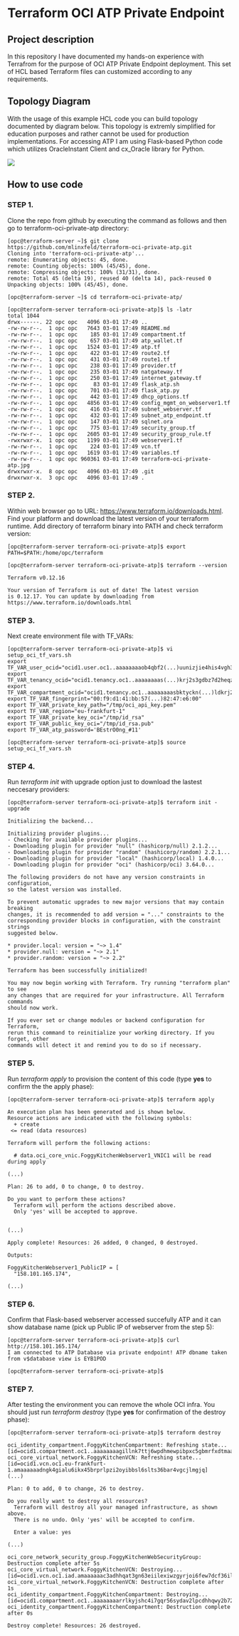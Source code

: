 # Terraform OCI ATP Private Endpoint

## Project description

In this repository I have documented my hands-on experience with Terrafrom for the purpose of OCI ATP Private Endpoint deployment. This set of HCL based Terraform files can customized according to any requirements.  

## Topology Diagram 

With the usage of this example HCL code you can build topology documented by diagram below. This topology is extremly simplified for education purposes and rather cannot be used for production implementations. For accessing ATP I am using Flask-based Python code which utilizes OracleInstant Client and cx_Oracle library 
for Python. 

![](terraform-oci-private-atp.jpg)

## How to use code 

### STEP 1.

Clone the repo from github by executing the command as follows and then go to terraform-oci-private-atp directory:

```
[opc@terraform-server ~]$ git clone https://github.com/mlinxfeld/terraform-oci-private-atp.git
Cloning into 'terraform-oci-private-atp'...
remote: Enumerating objects: 45, done.
remote: Counting objects: 100% (45/45), done.
remote: Compressing objects: 100% (31/31), done.
remote: Total 45 (delta 19), reused 40 (delta 14), pack-reused 0
Unpacking objects: 100% (45/45), done.

[opc@terraform-server ~]$ cd terraform-oci-private-atp/

[opc@terraform-server terraform-oci-private-atp]$ ls -latr
total 1044
drwx------. 22 opc opc   4096 03-01 17:49 ..
-rw-rw-r--.  1 opc opc   7643 03-01 17:49 README.md
-rw-rw-r--.  1 opc opc    185 03-01 17:49 compartment.tf
-rw-rw-r--.  1 opc opc    657 03-01 17:49 atp_wallet.tf
-rw-rw-r--.  1 opc opc   1524 03-01 17:49 atp.tf
-rw-rw-r--.  1 opc opc    422 03-01 17:49 route2.tf
-rw-rw-r--.  1 opc opc    431 03-01 17:49 route1.tf
-rw-rw-r--.  1 opc opc    238 03-01 17:49 provider.tf
-rw-rw-r--.  1 opc opc    235 03-01 17:49 natgateway.tf
-rw-rw-r--.  1 opc opc    250 03-01 17:49 internet_gateway.tf
-rw-rw-r--.  1 opc opc     83 03-01 17:49 flask_atp.sh
-rw-rw-r--.  1 opc opc    701 03-01 17:49 flask_atp.py
-rw-rw-r--.  1 opc opc    442 03-01 17:49 dhcp_options.tf
-rw-rw-r--.  1 opc opc   4856 03-01 17:49 config_mgmt_on_webserver1.tf
-rw-rw-r--.  1 opc opc    416 03-01 17:49 subnet_webserver.tf
-rw-rw-r--.  1 opc opc    432 03-01 17:49 subnet_atp_endpoint.tf
-rw-rw-r--.  1 opc opc    147 03-01 17:49 sqlnet.ora
-rw-rw-r--.  1 opc opc    775 03-01 17:49 security_group.tf
-rw-rw-r--.  1 opc opc   2605 03-01 17:49 security_group_rule.tf
-rwxrwxr-x.  1 opc opc   1199 03-01 17:49 webserver1.tf
-rw-rw-r--.  1 opc opc    224 03-01 17:49 vcn.tf
-rw-rw-r--.  1 opc opc   1619 03-01 17:49 variables.tf
-rw-rw-r--.  1 opc opc 960361 03-01 17:49 terraform-oci-private-atp.jpg
drwxrwxr-x.  8 opc opc   4096 03-01 17:49 .git
drwxrwxr-x.  3 opc opc   4096 03-01 17:49 .

```

### STEP 2.

Within web browser go to URL: https://www.terraform.io/downloads.html. Find your platform and download the latest version of your terraform runtime. Add directory of terraform binary into PATH and check terraform version:

```
[opc@terraform-server terraform-oci-private-atp]$ export PATH=$PATH:/home/opc/terraform

[opc@terraform-server terraform-oci-private-atp]$ terraform --version

Terraform v0.12.16

Your version of Terraform is out of date! The latest version
is 0.12.17. You can update by downloading from https://www.terraform.io/downloads.html
```

### STEP 3. 
Next create environment file with TF_VARs:

```
[opc@terraform-server terraform-oci-private-atp]$ vi setup_oci_tf_vars.sh
export TF_VAR_user_ocid="ocid1.user.oc1..aaaaaaaaob4qbf2(...)uunizjie4his4vgh3jx5jxa"
export TF_VAR_tenancy_ocid="ocid1.tenancy.oc1..aaaaaaaas(...)krj2s3gdbz7d2heqzzxn7pe64ksbia"
export TF_VAR_compartment_ocid="ocid1.tenancy.oc1..aaaaaaaasbktyckn(...)ldkrj2s3gdbz7d2heqzzxn7pe64ksbia"
export TF_VAR_fingerprint="00:f9:d1:41:bb:57(...)82:47:e6:00"
export TF_VAR_private_key_path="/tmp/oci_api_key.pem"
export TF_VAR_region="eu-frankfurt-1"
export TF_VAR_private_key_oci="/tmp/id_rsa"
export TF_VAR_public_key_oci="/tmp/id_rsa.pub"
export TF_VAR_atp_password='BEstrO0ng_#11'

[opc@terraform-server terraform-oci-private-atp]$ source setup_oci_tf_vars.sh
```

### STEP 4.
Run *terraform init* with upgrade option just to download the lastest neccesary providers:

```
[opc@terraform-server terraform-oci-private-atp]$ terraform init -upgrade

Initializing the backend...

Initializing provider plugins...
- Checking for available provider plugins...
- Downloading plugin for provider "null" (hashicorp/null) 2.1.2...
- Downloading plugin for provider "random" (hashicorp/random) 2.2.1...
- Downloading plugin for provider "local" (hashicorp/local) 1.4.0...
- Downloading plugin for provider "oci" (hashicorp/oci) 3.64.0...

The following providers do not have any version constraints in configuration,
so the latest version was installed.

To prevent automatic upgrades to new major versions that may contain breaking
changes, it is recommended to add version = "..." constraints to the
corresponding provider blocks in configuration, with the constraint strings
suggested below.

* provider.local: version = "~> 1.4"
* provider.null: version = "~> 2.1"
* provider.random: version = "~> 2.2"

Terraform has been successfully initialized!

You may now begin working with Terraform. Try running "terraform plan" to see
any changes that are required for your infrastructure. All Terraform commands
should now work.

If you ever set or change modules or backend configuration for Terraform,
rerun this command to reinitialize your working directory. If you forget, other
commands will detect it and remind you to do so if necessary.
```

### STEP 5.
Run *terraform apply* to provision the content of this code (type **yes** to confirm the the apply phase):

```
[opc@terraform-server terraform-oci-private-atp]$ terraform apply 

An execution plan has been generated and is shown below.
Resource actions are indicated with the following symbols:
  + create
 <= read (data resources)

Terraform will perform the following actions:

  # data.oci_core_vnic.FoggyKitchenWebserver1_VNIC1 will be read during apply

(...)

Plan: 26 to add, 0 to change, 0 to destroy.

Do you want to perform these actions?
  Terraform will perform the actions described above.
  Only 'yes' will be accepted to approve.


(...)

Apply complete! Resources: 26 added, 0 changed, 0 destroyed.

Outputs:

FoggyKitchenWebserver1_PublicIP = [
  "158.101.165.174",

(...)

```

### STEP 6.
Confirm that Flask-based webserver accessed succefully ATP and it can show database name (pick up Public IP of webserver from the step 5):

```
[opc@terraform-server terraform-oci-private-atp]$ curl http://158.101.165.174/
I am connected to ATP Database via private endpoint! ATP dbname taken from v$database view is EYB1POD

[opc@terraform-server terraform-oci-private-atp]$
```


### STEP 7.
After testing the environment you can remove the whole OCI infra. You should just run *terraform destroy* (type **yes** for confirmation of the destroy phase):

```
[opc@terraform-server terraform-oci-private-atp]$ terraform destroy

oci_identity_compartment.FoggyKitchenCompartment: Refreshing state... [id=ocid1.compartment.oc1..aaaaaaaagillnk7ttj6wpdhmewpibpxc5gbmrfxdtmaa3gfgjzbudesm3tsq]
oci_core_virtual_network.FoggyKitchenVCN: Refreshing state... [id=ocid1.vcn.oc1.eu-frankfurt-1.amaaaaaadngk4gialu6ikx45brprlpzi2oyibbsl6slts36bar4vgcjlmgjq]
(...)

Plan: 0 to add, 0 to change, 26 to destroy.

Do you really want to destroy all resources?
  Terraform will destroy all your managed infrastructure, as shown above.
  There is no undo. Only 'yes' will be accepted to confirm.

  Enter a value: yes

(...)

oci_core_network_security_group.FoggyKitchenWebSecurityGroup: Destruction complete after 5s
oci_core_virtual_network.FoggyKitchenVCN: Destroying... [id=ocid1.vcn.oc1.iad.amaaaaaac3adhhqat3gn63eiilexiwzgyrjoi6few7dcf36ilddupukf6mpa]
oci_core_virtual_network.FoggyKitchenVCN: Destruction complete after 1s
oci_identity_compartment.FoggyKitchenCompartment: Destroying... [id=ocid1.compartment.oc1..aaaaaaaarrlkyjshc4i7gqr56sydav2lpcdhhqwy2b72mj6iruy3r4z3j7ra]
oci_identity_compartment.FoggyKitchenCompartment: Destruction complete after 0s

Destroy complete! Resources: 26 destroyed.
```
